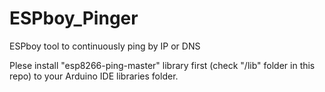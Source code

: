# ESPboy_Pinger
ESPboy tool to continuously ping by IP or DNS

Plese install "esp8266-ping-master" library first (check "/lib" folder in this repo) to your Arduino IDE libraries folder.

